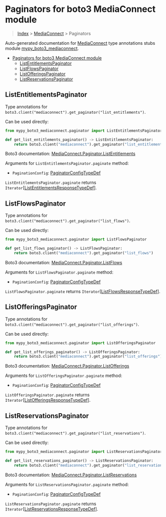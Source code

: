 # Paginators for boto3 MediaConnect module

> [Index](..) > [MediaConnect](.) > Paginators

Auto-generated documentation for
[MediaConnect](https://boto3.amazonaws.com/v1/documentation/api/latest/reference/services/mediaconnect.html#MediaConnect)
type annotations stubs module
[mypy_boto3_mediaconnect](https://pypi.org/project/mypy-boto3-mediaconnect/).

- [Paginators for boto3 MediaConnect module](#paginators-for-boto3-mediaconnect-module)
  - [ListEntitlementsPaginator](#listentitlementspaginator)
  - [ListFlowsPaginator](#listflowspaginator)
  - [ListOfferingsPaginator](#listofferingspaginator)
  - [ListReservationsPaginator](#listreservationspaginator)

## ListEntitlementsPaginator

Type annotations for
`boto3.client("mediaconnect").get_paginator("list_entitlements")`.

Can be used directly:

```python
from mypy_boto3_mediaconnect.paginator import ListEntitlementsPaginator

def get_list_entitlements_paginator() -> ListEntitlementsPaginator:
    return boto3.client("mediaconnect").get_paginator("list_entitlements")
```

Boto3 documentation:
[MediaConnect.Paginator.ListEntitlements](https://boto3.amazonaws.com/v1/documentation/api/latest/reference/services/mediaconnect.html#MediaConnect.Paginator.ListEntitlements)

Arguments for `ListEntitlementsPaginator.paginate` method:

- `PaginationConfig`:
  [PaginatorConfigTypeDef](./type_defs.md#paginatorconfigtypedef)

`ListEntitlementsPaginator.paginate` returns
`Iterator`\[[ListEntitlementsResponseTypeDef](./type_defs.md#listentitlementsresponsetypedef)\].

## ListFlowsPaginator

Type annotations for
`boto3.client("mediaconnect").get_paginator("list_flows")`.

Can be used directly:

```python
from mypy_boto3_mediaconnect.paginator import ListFlowsPaginator

def get_list_flows_paginator() -> ListFlowsPaginator:
    return boto3.client("mediaconnect").get_paginator("list_flows")
```

Boto3 documentation:
[MediaConnect.Paginator.ListFlows](https://boto3.amazonaws.com/v1/documentation/api/latest/reference/services/mediaconnect.html#MediaConnect.Paginator.ListFlows)

Arguments for `ListFlowsPaginator.paginate` method:

- `PaginationConfig`:
  [PaginatorConfigTypeDef](./type_defs.md#paginatorconfigtypedef)

`ListFlowsPaginator.paginate` returns
`Iterator`\[[ListFlowsResponseTypeDef](./type_defs.md#listflowsresponsetypedef)\].

## ListOfferingsPaginator

Type annotations for
`boto3.client("mediaconnect").get_paginator("list_offerings")`.

Can be used directly:

```python
from mypy_boto3_mediaconnect.paginator import ListOfferingsPaginator

def get_list_offerings_paginator() -> ListOfferingsPaginator:
    return boto3.client("mediaconnect").get_paginator("list_offerings")
```

Boto3 documentation:
[MediaConnect.Paginator.ListOfferings](https://boto3.amazonaws.com/v1/documentation/api/latest/reference/services/mediaconnect.html#MediaConnect.Paginator.ListOfferings)

Arguments for `ListOfferingsPaginator.paginate` method:

- `PaginationConfig`:
  [PaginatorConfigTypeDef](./type_defs.md#paginatorconfigtypedef)

`ListOfferingsPaginator.paginate` returns
`Iterator`\[[ListOfferingsResponseTypeDef](./type_defs.md#listofferingsresponsetypedef)\].

## ListReservationsPaginator

Type annotations for
`boto3.client("mediaconnect").get_paginator("list_reservations")`.

Can be used directly:

```python
from mypy_boto3_mediaconnect.paginator import ListReservationsPaginator

def get_list_reservations_paginator() -> ListReservationsPaginator:
    return boto3.client("mediaconnect").get_paginator("list_reservations")
```

Boto3 documentation:
[MediaConnect.Paginator.ListReservations](https://boto3.amazonaws.com/v1/documentation/api/latest/reference/services/mediaconnect.html#MediaConnect.Paginator.ListReservations)

Arguments for `ListReservationsPaginator.paginate` method:

- `PaginationConfig`:
  [PaginatorConfigTypeDef](./type_defs.md#paginatorconfigtypedef)

`ListReservationsPaginator.paginate` returns
`Iterator`\[[ListReservationsResponseTypeDef](./type_defs.md#listreservationsresponsetypedef)\].
